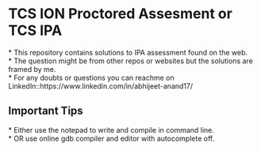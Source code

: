 <h1> TCS ION Proctored Assesment or TCS IPA</h1>
* This repository contains solutions to IPA assessment found on the web. </br>
* The question might be from other repos or websites but the solutions are framed by me. </br>
* For any doubts or questions you can reachme on LinkedIn::https://www.linkedin.com/in/abhijeet-anand17/ </br>
</hr>
<h2>Important Tips</h2>
* Either use the notepad to write and compile in command line. </br>
* OR use online gdb compiler and editor with autocomplete off. </br>
